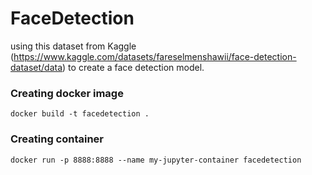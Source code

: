 # FaceDetection

using this dataset from Kaggle (https://www.kaggle.com/datasets/fareselmenshawii/face-detection-dataset/data) to create a face detection model.

### Creating docker image

    docker build -t facedetection .

### Creating container

    docker run -p 8888:8888 --name my-jupyter-container facedetection
